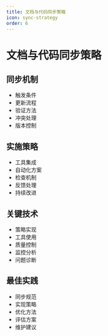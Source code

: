 ```yaml
---
title: 文档与代码同步策略
icon: sync-strategy
order: 6
---
```


# 文档与代码同步策略

## 同步机制
- 触发条件
- 更新流程
- 验证方法
- 冲突处理
- 版本控制

## 实施策略
- 工具集成
- 自动化方案
- 检查机制
- 反馈处理
- 持续改进

## 关键技术
- 策略实现
- 工具使用
- 质量控制
- 监控分析
- 问题诊断

## 最佳实践
- 同步规范
- 实现策略
- 优化方法
- 评估方案
- 维护建议
